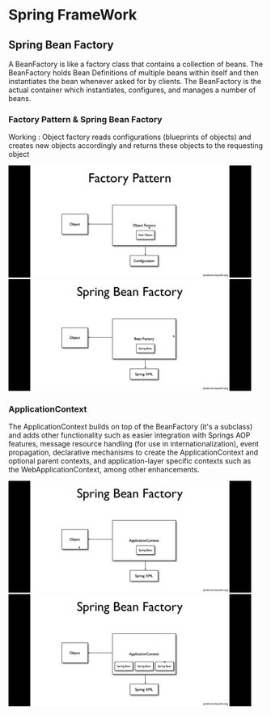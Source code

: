 # Spring FrameWork

## Spring Bean Factory

A BeanFactory is like a factory class that contains a collection of beans. The BeanFactory holds Bean Definitions of multiple beans within itself and then instantiates the bean whenever asked for by clients. The BeanFactory is the actual container which instantiates, configures, and manages a number of beans.

### Factory Pattern & Spring Bean Factory

Working : Object factory reads configurations (blueprints of objects) and creates new objects accordingly and returns these objects to the requesting object


<img src="Screenshots/factory-pattern.png" alt="factory-pattern" width="480"/> <img src="Screenshots/bean-factory.png" alt="bean-factory.png" width="480"/>


### ApplicationContext  

The ApplicationContext builds on top of the BeanFactory (it's a subclass) and adds other functionality such as easier integration with Springs AOP features, message resource handling (for use in internationalization), event propagation, declarative mechanisms to create the ApplicationContext and optional parent contexts, and application-layer specific contexts such as the WebApplicationContext, among other enhancements.

<img src="Screenshots/application-context.png" alt="application-context" width="480"/> <img src="Screenshots/working-of-bean-factory.png" alt="working-of-bean-factory" width="480"/>